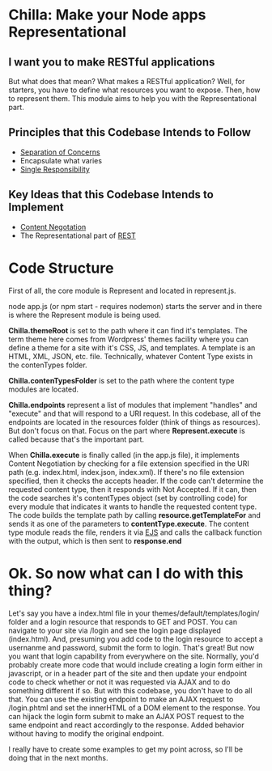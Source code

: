 <h1>Chilla: Make your Node apps Representational</h1>
<h2>I want you to make RESTful applications</h2>
<p>But what does that mean? What makes a RESTful application? Well, for starters, you have to define what resources you want to expose. Then, how to represent them. This module aims to help you with the Representational part.</p>
<h2>Principles that this Codebase Intends to Follow</h2>
<ul>
	<li><a href="http://en.wikipedia.org/wiki/Separation_of_concerns" title="Separation of Concerns">Separation of Concerns</a></li>
	<li>Encapsulate what varies</li>
	<li><a href="http://en.wikipedia.org/wiki/Single_responsibility_principle" title="Single responsibility">Single Responsibility</a></li>
</ul>
<h2>Key Ideas that this Codebase Intends to Implement</h2>
<ul>
	<li><a href="http://en.wikipedia.org/wiki/Content_negotiation" title="Content Negotiation">Content Negotation</a></li>
	<li>The Representational part of <a href="http://en.wikipedia.org/wiki/Representational_state_transfer" title="REST">REST</a></li>
</ul>
<h1>Code Structure</h1>
<p>First of all, the core module is Represent and located in represent.js.</p>
<p>node app.js (or npm start - requires nodemon) starts the server and in there is where the Represent module is being used.</p>
<p><strong>Chilla.themeRoot</strong> is set to the path where it can find it's templates. The term theme here comes from Wordpress' themes facility where you can define a theme for a site with it's CSS, JS, and templates. A template is an HTML, XML, JSON, etc. file. Technically, whatever Content Type exists in the contenTypes folder.</p>
<p>
	<strong>Chilla.contenTypesFolder</strong> is set to the path where the content type modules are located.
</p>
<p>
	<strong>Chilla.endpoints</strong> represent a list of modules that implement "handles" and "execute" and that will respond to a URI request. In this codebase, all of the endpoints are located in the resources folder (think of things as resources). But don't focus on that. Focus on the part where <strong>Represent.execute</strong> is called because that's the important part.
</p>
<p>When <strong>Chilla.execute</strong> is finally called (in the app.js file), it implements Content Negotiation by checking for a file extension specified in the URI path (e.g. index.html, index.json, index.xml). If there's no file extension specified, then it checks the accepts header. If the code can't determine the requested content type, then it responds with Not Accepted. If it can, then the code searches it's contentTypes object (set by controlling code) for every module that indicates it wants to handle the requested content type. The code builds the template path by calling <strong>resource.getTemplateFor</strong> and sends it as one of the parameters to <strong>contentType.execute</strong>. The content type module reads the file, renders it via <a href="http://embeddedjs.com" title="EJS">EJS</a> and calls the callback function with the output, which is then sent to <strong>response.end</strong></p>

<h1>Ok. So now what can I do with this thing?</h1>
<p>Let's say you have a index.html file in your themes/default/templates/login/ folder and a login resource that responds to GET and POST. You can navigate to your site via /login and see the login page displayed (index.html). And, presuming you add code to the login resource to accept a usernanme and password, submit the form to login. That's great! But now you want that login capability from everywhere on the site. Normally, you'd probably create more code that would include creating a login form either in javascript, or in a header part of the site and then update your endpoint code to check whether or not it was requested via AJAX and to do something different if so. But with this codebase, you don't have to do all that. You can use the existing endpoint to make an AJAX request to /login.phtml and set the innerHTML of a DOM element to the response. You can hijack the login form submit to make an AJAX POST request to the same endpoint and react accordingly to the response. Added behavior without having to modify the original endpoint.</p>
<p>I really have to create some examples to get my point across, so I'll be doing that in the next months.</p>